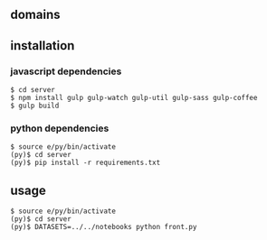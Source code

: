 domains
-------

## installation

### javascript dependencies

```
$ cd server
$ npm install gulp gulp-watch gulp-util gulp-sass gulp-coffee
$ gulp build
```

### python dependencies

```
$ source e/py/bin/activate
(py)$ cd server
(py)$ pip install -r requirements.txt
```

## usage

```
$ source e/py/bin/activate
(py)$ cd server
(py)$ DATASETS=../../notebooks python front.py
```

